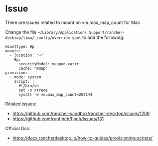 # Issue
There are issues related to mount on vm.max_map_count for Mac

Change the file `~/Library/Application\ Support/rancher-desktop/lima/_config/override.yaml` to add the following:

```
mountType: 9p
mounts:
  - location: "~"
    9p:
      securityModel: mapped-xattr
      cache: "mmap"
provision:
  - mode: system
    script: |
      #!/bin/sh
      set -o xtrace
      sysctl -w vm.max_map_count=262144
```

Related issues:
- https://github.com/rancher-sandbox/rancher-desktop/issues/1209
- https://github.com/runfinch/finch/issues/131

Official Doc:
- https://docs.rancherdesktop.io/how-to-guides/provisioning-scripts/